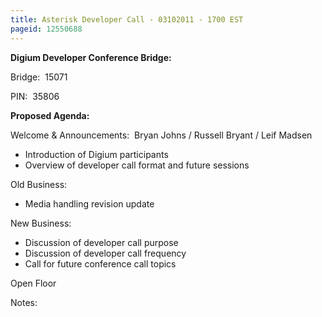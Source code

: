 ```yaml
---
title: Asterisk Developer Call - 03102011 - 1700 EST
pageid: 12550688
---
```


**Digium Developer Conference Bridge:**


Bridge:  15071


PIN:  35806


**Proposed Agenda:**


Welcome & Announcements:  Bryan Johns / Russell Bryant / Leif Madsen


* Introduction of Digium participants
* Overview of developer call format and future sessions


Old Business: 


* Media handling revision update


New Business:


* Discussion of developer call purpose
* Discussion of developer call frequency
* Call for future conference call topics


Open Floor


Notes:


